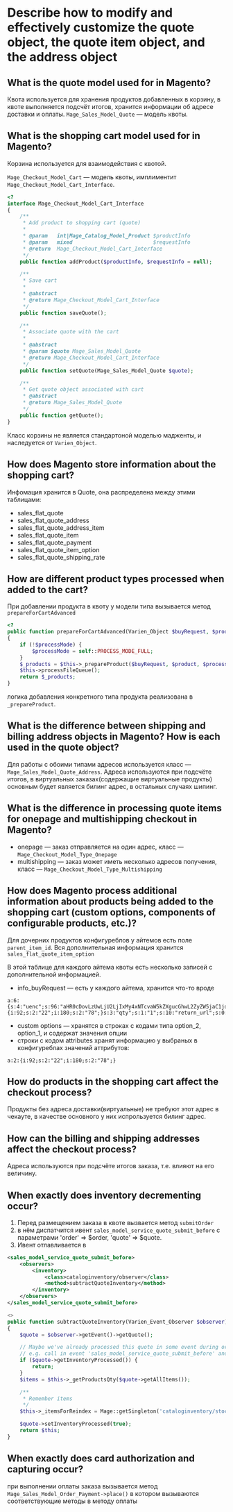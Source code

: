 # Describe how to modify and effectively customize the quote object, the quote item object, and the address object

## What is the quote model used for in Magento?

Квота используется для хранения продуктов добавленных в корзину, в квоте выполняется подсчёт итогов, хранится информации об адресе доставки и оплаты.
`Mage_Sales_Model_Quote` — модель квоты.


## What is the shopping cart model used for in Magento?

Корзина используется для взаимодействия с квотой.

`Mage_Checkout_Model_Cart` — модель квоты, имплиментит `Mage_Checkout_Model_Cart_Interface`.
```php
<?
interface Mage_Checkout_Model_Cart_Interface
{
    /**
     * Add product to shopping cart (quote)
     *
     * @param   int|Mage_Catalog_Model_Product $productInfo
     * @param   mixed                          $requestInfo
     * @return  Mage_Checkout_Model_Cart_Interface
     */
    public function addProduct($productInfo, $requestInfo = null);

    /**
     * Save cart
     *
     * @abstract
     * @return Mage_Checkout_Model_Cart_Interface
     */
    public function saveQuote();

    /**
     * Associate quote with the cart
     *
     * @abstract
     * @param $quote Mage_Sales_Model_Quote
     * @return Mage_Checkout_Model_Cart_Interface
     */
    public function setQuote(Mage_Sales_Model_Quote $quote);

    /**
     * Get quote object associated with cart
     * @abstract
     * @return Mage_Sales_Model_Quote
     */
    public function getQuote();
}
```

Класс корзины не является стандартоной моделью мадженты, и наследуется от `Varien_Object`.

## How does Magento store information about the shopping cart?

Инфомация хранится в Quote, она распределена между этими таблицами:

  * sales_flat_quote
  * sales_flat_quote_address
  * sales_flat_quote_address_item
  * sales_flat_quote_item
  * sales_flat_quote_payment
  * sales_flat_quote_item_option
  * sales_flat_quote_shipping_rate

## How are different product types processed when added to the cart?

При добавлении продукта в квоту у модели типа вызывается метод `prepareForCartAdvanced`
```php
<?
public function prepareForCartAdvanced(Varien_Object $buyRequest, $product = null, $processMode = null)
{
    if (!$processMode) {
        $processMode = self::PROCESS_MODE_FULL;
    }
    $_products = $this->_prepareProduct($buyRequest, $product, $processMode);
    $this->processFileQueue();
    return $_products;
}
```
логика добавления конкретного типа продукта реализована в `_prepareProduct`.

## What is the difference between shipping and billing address objects in Magento? How is each used in the quote object?

Для работы с обоими типами адресов используется класс — `Mage_Sales_Model_Quote_Address`. Адреса используются при подсчёте итогов, в виртуальных заказах(содержащие виртуальные продукты) основным будет является билинг адрес, в остальных случаях шипинг.

## What is the difference in processing quote items for onepage and multishipping checkout in Magento?

  * onepage — заказ отправляется на один адрес, класс — `Mage_Checkout_Model_Type_Onepage`
  * multishipping — заказ может иметь несколько адресов получения, класс — `Mage_Checkout_Model_Type_Multishipping`

## How does Magento process additional information about products being added to the shopping cart (custom options, components of configurable products, etc.)?

Для дочерних продуктов конфигуреблов у айтемов есть поле `parent_item_id`.
Вся дополнительная информация хранится `sales_flat_quote_item_option`

В этой таблице для каждого айтема квоты есть несколько записей с дополнительной информацией.

  * info_buyRequest — есть у каждого айтема, хранится что-то вроде
  ```
a:6:{s:4:"uenc";s:96:"aHR0cDovLzUwLjU2LjIxMy4xNTcvaW5kZXgucGhwL2ZyZW5jaC1jdWZmLWNvdHRvbi10d2lsbC1veGZvcmQtNDIwLmh0bWw,";s:7:"product";s:3:"402";s:15:"related_product";s:0:"";s:15:"super_attribute";a:2:{i:92;s:2:"22";i:180;s:2:"78";}s:3:"qty";s:1:"1";s:10:"return_url";s:0:"";}
  ```
  * custom options — хранятся в строках с кодами типа option_2, option_1, и содержат значения опции
  * строки с кодом attributes хранят информацию у выбраных в конфигуреблах значений аттрибутов:
  ```
a:2:{i:92;s:2:"22";i:180;s:2:"78";}
  ```

## How do products in the shopping cart affect the checkout process?

Продукты без адреса доставки(виртуальные) не требуют этот адрес в чекауте, в качестве основного у них испрользуется билинг адрес.

## How can the billing and shipping addresses affect the checkout process?

Адреса используются при подсчёте итогов заказа, т.е. влияют на его величину.

## When exactly does inventory decrementing occur?

1. Перед размещением заказа в квоте вызвается метод `submitOrder`
2. в нём диспатчится ивент `sales_model_service_quote_submit_before` с параметрами 'order' => $order, 'quote' => $quote.
3. Ивент отлавливается в
```xml
<sales_model_service_quote_submit_before>
    <observers>
        <inventory>
            <class>cataloginventory/observer</class>
            <method>subtractQuoteInventory</method>
        </inventory>
    </observers>
</sales_model_service_quote_submit_before>
```
```php
<>
public function subtractQuoteInventory(Varien_Event_Observer $observer)
{
    $quote = $observer->getEvent()->getQuote();

    // Maybe we've already processed this quote in some event during order placement
    // e.g. call in event 'sales_model_service_quote_submit_before' and later in 'checkout_submit_all_after'
    if ($quote->getInventoryProcessed()) {
        return;
    }
    $items = $this->_getProductsQty($quote->getAllItems());

    /**
     * Remember items
     */
    $this->_itemsForReindex = Mage::getSingleton('cataloginventory/stock')->registerProductsSale($items);

    $quote->setInventoryProcessed(true);
    return $this;
}
```

## When exactly does card authorization and capturing occur?

при выполнении оплаты заказа вызывается метод `Mage_Sales_Model_Order_Payment->place()` в котором вызываются соответствующие методы в методу оплаты
